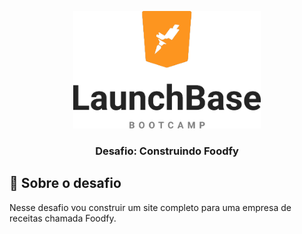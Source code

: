 <p align="center">
  <img width="300" src="source/img/logo-launchbase.png">
</p>

<h3 align="center">
  Desafio: Construindo Foodfy
</h3>

## :rocket: Sobre o desafio

Nesse desafio vou construir um site completo para uma empresa de receitas chamada Foodfy.
